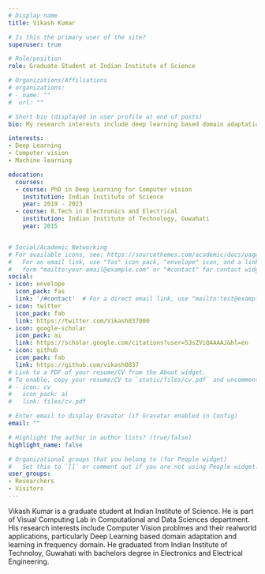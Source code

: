 ```yaml
---
# Display name
title: Vikash Kumar

# Is this the primary user of the site?
superuser: true

# Role/position
role: Graduate Student at Indian Institute of Science

# Organizations/Affiliations
# organizations:
# - name: ""
#  url: ""

# Short bio (displayed in user profile at end of posts)
bio: My research interests include deep learning based domain adaptation for Computer Vision, learning in frequency domain.

interests:
- Deep Learning
- Computer vision
- Machine learning

education:
  courses:
  - course: PhD in Deep Learning for Computer vision
    institution: Indian Institute of Science
    year: 2019 - 2023
  - course: B.Tech in Electronics and Electrical
    institution: Indian Institute of Technology, Guwahati
    year: 2015


# Social/Academic Networking
# For available icons, see: https://sourcethemes.com/academic/docs/page-builder/#icons
#   For an email link, use "fas" icon pack, "envelope" icon, and a link in the
#   form "mailto:your-email@example.com" or "#contact" for contact widget.
social:
- icon: envelope
  icon_pack: fas
  link: '/#contact'  # For a direct email link, use "mailto:test@example.org".
- icon: twitter
  icon_pack: fab
  link: https://twitter.com/Vikash837000
- icon: google-scholar
  icon_pack: ai
  link: https://scholar.google.com/citations?user=53sZViQAAAAJ&hl=en
- icon: github
  icon_pack: fab
  link: https://github.com/vikash0837
# Link to a PDF of your resume/CV from the About widget.
# To enable, copy your resume/CV to `static/files/cv.pdf` and uncomment the lines below.
# - icon: cv
#   icon_pack: ai
#   link: files/cv.pdf

# Enter email to display Gravatar (if Gravatar enabled in Config)
email: ""

# Highlight the author in author lists? (true/false)
highlight_name: false

# Organizational groups that you belong to (for People widget)
#   Set this to `[]` or comment out if you are not using People widget.
user_groups:
- Researchers
- Visitors
---
```


Vikash Kumar is a graduate student at Indian Institute of Science. He is part of Visual Computing Lab in Computational and Data Sciences department. His research interests include Computer Vision problmes and their realworld applications, particularly Deep Learning based domain adaptation and learning in frequency domain.
He graduated from Indian Institute of Technoloy, Guwahati with bachelors degree in Electronics and Electrical Engineering.


